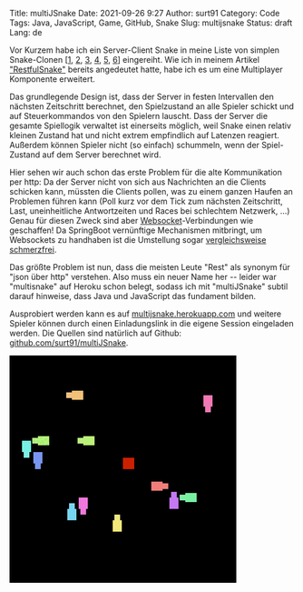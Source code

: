 Title: multiJSnake
Date: 2021-09-26 9:27
Author: surt91
Category: Code
Tags: Java, JavaScript, Game, GitHub, Snake
Slug: multijsnake
Status: draft
Lang: de

Vor Kurzem habe ich ein Server-Client Snake in meine Liste von simplen
Snake-Clonen [[1]({filename}/snake.md), [2]({filename}/pysnake.md), [3]({filename}/msnake.md), [4]({filename}/rsnake.md), [5]({filename}/jsnake.md), [6]({filename}/restfulsnake.md)]
eingereiht. Wie ich in meinem Artikel ["RestfulSnake"]({filename}/restfulsnake.md)
bereits angedeutet hatte, habe ich es um eine Multiplayer Komponente erweitert.

Das grundlegende Design ist, dass der Server in festen Intervallen den nächsten Zeitschritt berechnet,
den Spielzustand an alle Spieler schickt und auf Steuerkommandos von den Spielern lauscht. Dass der
Server die gesamte Spiellogik verwaltet ist einerseits möglich, weil Snake einen relativ kleinen Zustand
hat und nicht extrem empfindlich auf Latenzen reagiert. Außerdem können Spieler nicht (so einfach) schummeln,
wenn der Spiel-Zustand auf dem Server berechnet wird.

Hier sehen wir auch schon das erste Problem für die alte Kommunikation per http: Da der Server nicht von sich aus
Nachrichten an die Clients schicken kann, müssten die Clients pollen, was zu einem ganzen Haufen an Problemen
führen kann (Poll kurz vor dem Tick zum nächsten Zeitschritt, Last, uneinheitliche Antwortzeiten und Races bei
schlechtem Netzwerk, ...)
Genau für diesen Zweck sind aber [Websocket](https://de.wikipedia.org/wiki/WebSocket)-Verbindungen wie geschaffen!
Da SpringBoot vernünftige Mechanismen mitbringt, um Websockets zu handhaben ist die Umstellung sogar
[vergleichsweise schmerzfrei](https://github.com/surt91/multiJSnake/commit/927f3bc02c9a3e024048b7d7111969c3cc304aff).

Das größte Problem ist nun, dass die meisten Leute "Rest" als synonym für "json über http" verstehen. Also
muss ein neuer Name her -- leider war "multisnake" auf Heroku schon belegt, sodass ich mit "multiJSnake"
subtil darauf hinweise, dass Java und JavaScript das fundament bilden.

Ausprobiert werden kann es auf [multijsnake.herokuapp.com](https://multijsnake.herokuapp.com/) und weitere
Spieler können durch einen Einladungslink in die eigene Session eingeladen werden. Die Quellen sind natürlich
auf Github: [github.com/surt91/multiJSnake](https://github.com/surt91/multiJSnake/tree/v0.2.0).

![multiJSnake](/img/multisnake.gif)
